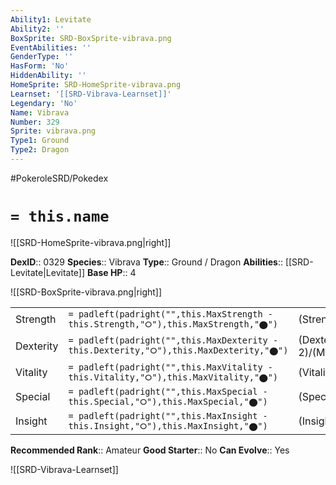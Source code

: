 ```yaml
---
Ability1: Levitate
Ability2: ''
BoxSprite: SRD-BoxSprite-vibrava.png
EventAbilities: ''
GenderType: ''
HasForm: 'No'
HiddenAbility: ''
HomeSprite: SRD-HomeSprite-vibrava.png
Learnset: '[[SRD-Vibrava-Learnset]]'
Legendary: 'No'
Name: Vibrava
Number: 329
Sprite: vibrava.png
Type1: Ground
Type2: Dragon
---
```


#PokeroleSRD/Pokedex

# `= this.name`

![[SRD-HomeSprite-vibrava.png|right]]

**DexID**:: 0329
**Species**:: Vibrava
**Type**:: Ground / Dragon
**Abilities**:: [[SRD-Levitate|Levitate]]
**Base HP**:: 4

![[SRD-BoxSprite-vibrava.png|right]]

|           |                                                                                        |                                          |
| --------- | -------------------------------------------------------------------------------------- | ---------------------------------------- |
| Strength  | `= padleft(padright("",this.MaxStrength - this.Strength,"⭘"),this.MaxStrength,"⬤")`    | (Strength::3)/(MaxStrength::6)   |
| Dexterity | `= padleft(padright("",this.MaxDexterity - this.Dexterity,"⭘"),this.MaxDexterity,"⬤")` | (Dexterity:: 2)/(MaxDexterity::4) |
| Vitality  | `= padleft(padright("",this.MaxVitality - this.Vitality,"⭘"),this.MaxVitality,"⬤")`    | (Vitality::2)/(MaxVitality::4)   |
| Special   | `= padleft(padright("",this.MaxSpecial - this.Special,"⭘"),this.MaxSpecial,"⬤")`       | (Special::2)/(MaxSpecial::4)     |
| Insight   | `= padleft(padright("",this.MaxInsight - this.Insight,"⭘"),this.MaxInsight,"⬤")`       | (Insight::2)/(MaxInsight::4)     |

**Recommended Rank**:: Amateur
**Good Starter**:: No
**Can Evolve**:: Yes

![[SRD-Vibrava-Learnset]]